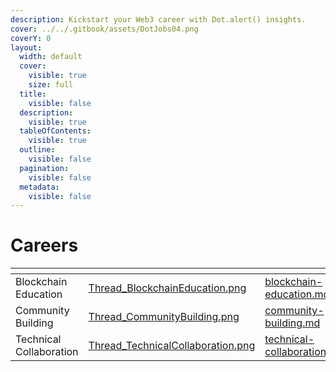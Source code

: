 ```yaml
---
description: Kickstart your Web3 career with Dot.alert() insights.
cover: ../../.gitbook/assets/DotJobs04.png
coverY: 0
layout:
  width: default
  cover:
    visible: true
    size: full
  title:
    visible: false
  description:
    visible: true
  tableOfContents:
    visible: true
  outline:
    visible: false
  pagination:
    visible: false
  metadata:
    visible: false
---
```


# Careers

<table data-card-size="large" data-view="cards"><thead><tr><th></th><th data-hidden data-card-cover data-type="files"></th><th data-hidden data-card-target data-type="content-ref"></th></tr></thead><tbody><tr><td>                       Blockchain Education</td><td><a href="../../.gitbook/assets/Thread_BlockchainEducation.png">Thread_BlockchainEducation.png</a></td><td><a href="blockchain-education.md">blockchain-education.md</a></td></tr><tr><td>                        Community Building</td><td><a href="../../.gitbook/assets/Thread_CommunityBuilding.png">Thread_CommunityBuilding.png</a></td><td><a href="community-building.md">community-building.md</a></td></tr><tr><td>                       Technical Collaboration</td><td><a href="../../.gitbook/assets/Thread_TechnicalCollaboration.png">Thread_TechnicalCollaboration.png</a></td><td><a href="technical-collaboration.md">technical-collaboration.md</a></td></tr></tbody></table>

